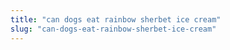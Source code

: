 ```yaml
---
title: "can dogs eat rainbow sherbet ice cream"
slug: "can-dogs-eat-rainbow-sherbet-ice-cream"
---
```


